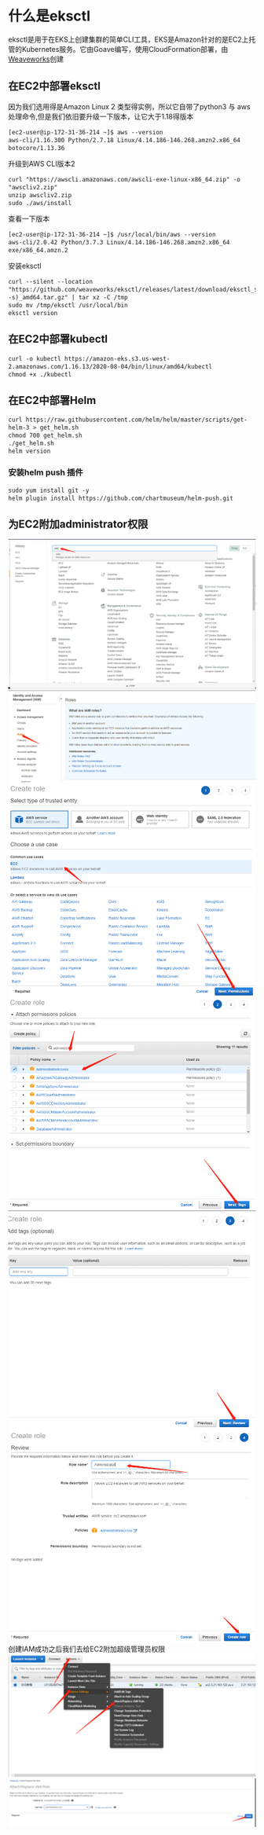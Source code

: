 # 什么是eksctl
eksctl是用于在EKS上创建集群的简单CLI工具，EKS是Amazon针对的是EC2上托管的Kubernetes服务。它由Goave编写，使用CloudFormation部署，由[Weaveworks](https://www.weave.works/)创建

## 在EC2中部署eksctl
因为我们选用得是Amazon Linux 2 类型得实例，所以它自带了python3 与 aws 处理命令,但是我们依旧要升级一下版本，让它大于1.18得版本
```
[ec2-user@ip-172-31-36-214 ~]$ aws --version
aws-cli/1.16.300 Python/2.7.18 Linux/4.14.186-146.268.amzn2.x86_64 botocore/1.13.36
```
升级到AWS CLI版本2
```
curl "https://awscli.amazonaws.com/awscli-exe-linux-x86_64.zip" -o "awscliv2.zip"
unzip awscliv2.zip
sudo ./aws/install
```
查看一下版本
```
[ec2-user@ip-172-31-36-214 ~]$ /usr/local/bin/aws --version
aws-cli/2.0.42 Python/3.7.3 Linux/4.14.186-146.268.amzn2.x86_64 exe/x86_64.amzn.2
```
安装eksctl
```
curl --silent --location "https://github.com/weaveworks/eksctl/releases/latest/download/eksctl_$(uname -s)_amd64.tar.gz" | tar xz -C /tmp
sudo mv /tmp/eksctl /usr/local/bin
eksctl version
```
## 在EC2中部署kubectl
```
curl -o kubectl https://amazon-eks.s3.us-west-2.amazonaws.com/1.16.13/2020-08-04/bin/linux/amd64/kubectl
chmod +x ./kubectl
```
## 在EC2中部署Helm
```
curl https://raw.githubusercontent.com/helm/helm/master/scripts/get-helm-3 > get_helm.sh
chmod 700 get_helm.sh
./get_helm.sh
helm version
```
### 安装helm push 插件
```
sudo yum install git -y
helm plugin install https://github.com/chartmuseum/helm-push.git
```
## 为EC2附加administrator权限
![avatar](图片/2.1.png)
![avatar](图片/2.2.png)
![avatar](图片/2.3.png)
![avatar](图片/2.4.png)
![avatar](图片/2.5.png)
![avatar](图片/2.6.png)
创建IAM成功之后我们去给EC2附加超级管理员权限
![avatar](图片/2.7.png)
![avatar](图片/2.8.png)